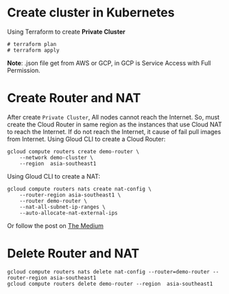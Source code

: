 # Create cluster in Kubernetes
Using Terraform to create **Private Cluster**
```
# terraform plan
# terraform apply
```
**Note**: .json file get from AWS or GCP, in GCP is Service Access with Full Permission.


# Create Router and NAT
After create `Private Cluster`, All nodes cannot reach the Internet. So, must create the Cloud Router in same region as the instances that use Cloud NAT to reach the Internet. If do not reach the Internet, it cause of fail pull images from Internet.
Using Gloud CLI to create a Cloud Router:
```
gcloud compute routers create demo-router \
    --network demo-cluster \
    --region  asia-southeast1
```
Using Gloud CLI to create a NAT:
```
gcloud compute routers nats create nat-config \
    --router-region asia-southeast1 \
    --router demo-router \
    --nat-all-subnet-ip-ranges \
    --auto-allocate-nat-external-ips
```
Or follow the post on [The Medium](https://medium.com/google-cloud/using-cloud-nat-with-gke-cluster-c82364546d9e)

# Delete Router and NAT
```
gcloud compute routers nats delete nat-config --router=demo-router --router-region asia-southeast1
gcloud compute routers delete demo-router --region  asia-southeast1
```
